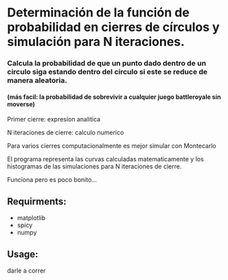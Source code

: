 
# Determinación de la función de probabilidad en cierres de círculos y simulación para N iteraciones.

### Calcula la probabilidad de que un punto dado dentro de un circulo siga estando dentro del círculo si este se reduce de manera aleatoria.

#### (más facil: la probabilidad de sobrevivir a cualquier juego battleroyale sin moverse)

Primer cierre: expresion analitica

N iteraciones de cierre: calculo numerico

Para varios cierres computacionalmente es mejor simular con Montecarlo

El programa representa las curvas calculadas matematicamente y los histogramas de las simulaciones para N iteraciones de cierre.

Funciona pero es poco bonito...

## Requirments:

- matplotlib
- spicy
- numpy

## Usage:

darle a correr

